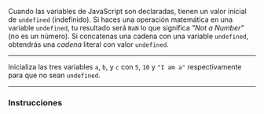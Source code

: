 Cuando las variables de JavaScript son declaradas, tienen un valor inicial de `undefined` (indefinido). Si haces una operación matemática en una variable `undefined`, tu resultado será `NaN` lo que significa <dfn>"Not a Number"</dfn> (no es un número). Si concatenas una cadena con una variable `undefined`, obtendrás una <dfn>cadena</dfn> literal con valor `undefined`.

<hr>

Inicializa las tres variables `a`, `b`, y `c` con `5`, `10` y `"I am a"` respectivamente para que no sean `undefined`.

<hr>

### Instrucciones
